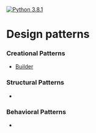 [![Python 3.8.1](https://img.shields.io/badge/python-3.8.1-blue.svg)](https://www.python.org/downloads/release/python-381/)
# Design patterns



### Creational Patterns
* [Builder](builder/)

### Structural Patterns
* 

### Behavioral Patterns
* 
